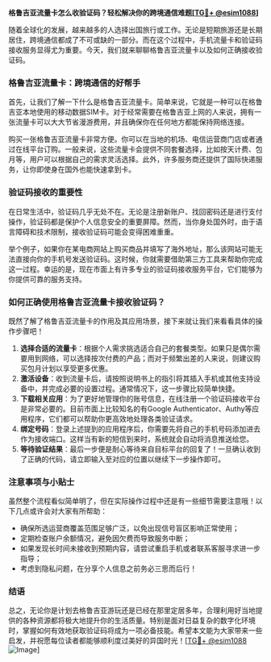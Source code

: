 **格鲁吉亚流量卡怎么收验证码？轻松解决你的跨境通信难题[[TG💪+ @esim1088](https://t.me/s/esim1088)]**

随着全球化的发展，越来越多的人选择出国旅行或工作。无论是短期旅游还是长期居住，跨境通信都成了不可或缺的一部分。而在这个过程中，手机流量卡和验证码接收服务显得尤为重要。今天，我们就来聊聊格鲁吉亚流量卡以及如何正确接收验证码。

### 格鲁吉亚流量卡：跨境通信的好帮手

首先，让我们了解一下什么是格鲁吉亚流量卡。简单来说，它就是一种可以在格鲁吉亚本地使用的移动数据SIM卡。对于经常需要在格鲁吉亚上网的人来说，拥有一张流量卡可以大大节省漫游费用，并且确保你在任何地方都能保持网络连接。

购买一张格鲁吉亚流量卡非常方便。你可以在当地的机场、电信运营商门店或者通过在线平台订购。一般来说，这些流量卡会提供不同套餐选择，比如按天计费、包月等，用户可以根据自己的需求灵活选择。此外，许多服务商还提供了国际快递服务，让你即使身在国外也能快速拿到卡。

### 验证码接收的重要性

在日常生活中，验证码几乎无处不在。无论是注册新账户、找回密码还是进行支付操作，验证码都是保护个人信息安全的重要屏障。然而，当你身处国外时，由于语言障碍和技术限制，接收验证码可能会变得困难重重。

举个例子，如果你在某电商网站上购买商品并填写了海外地址，那么该网站可能无法直接向你的手机号发送验证码。这时候，你就需要借助第三方工具来帮助你完成这一过程。幸运的是，现在市面上有许多专业的验证码接收服务平台，它们能够为你提供可靠的服务支持。

### 如何正确使用格鲁吉亚流量卡接收验证码？

既然了解了格鲁吉亚流量卡的作用及其应用场景，接下来就让我们来看看具体的操作步骤吧！

1. **选择合适的流量卡**：根据个人需求挑选适合自己的套餐类型。如果只是偶尔需要用到网络，可以选择按次付费的产品；而对于频繁出差的人来说，则建议购买包月计划以享受更多优惠。
2. **激活设备**：收到流量卡后，请按照说明书上的指引将其插入手机或其他支持设备中，并完成必要的设置过程。通常情况下，这一步骤比较简单快捷。
3. **下载相关应用**：为了更好地管理你的账号信息，在线注册一个验证码接收平台是非常必要的。目前市面上比较知名的有Google Authenticator、Authy等应用程序，它们都可以帮助你更高效地处理各类验证请求。
4. **绑定号码**：登录上述提到的应用程序后，你需要先将自己的手机号码添加进去作为接收端口。这样当有新的短信到来时，系统就会自动将消息推送给您。
5. **等待验证结果**：最后一步便是耐心等待来自目标平台的回复了！一旦确认收到了正确的代码，请立即输入至对应的位置以继续下一步操作即可。

### 注意事项与小贴士

虽然整个流程看似简单明了，但在实际操作过程中还是有一些细节需要注意哦！以下几点或许会对大家有所帮助：

- 确保所选运营商覆盖范围足够广泛，以免出现信号盲区影响正常使用；
- 定期检查账户余额情况，避免因欠费而导致服务中断；
- 如果发现长时间未接收到预期内容，请尝试重启手机或者联系客服寻求进一步指导；
- 考虑到隐私问题，在分享个人信息之前务必三思而后行！

### 结语

总之，无论你是计划去格鲁吉亚游玩还是已经在那里定居多年，合理利用好当地提供的各种资源都将极大地提升你的生活质量。特别是面对日益复杂的数字化环境时，掌握如何有效地获取验证码将成为一项必备技能。希望本文能为大家带来一些启发，并祝愿每位读者都能够顺利度过美好的异国时光！[[TG💪+ @esim1088](https://t.me/s/esim1088) ![Image](https://i.postimg.cc/4NQfJmqS/Snipaste-2025-05-13-00-14-12.png)]